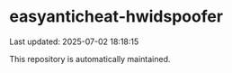 # easyanticheat-hwidspoofer

Last updated: 2025-07-02 18:18:15

This repository is automatically maintained.
